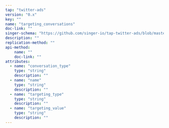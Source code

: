 ```yaml
---
tap: "twitter-ads"
version: "0.x"
key: ""
name: "targeting_conversations"
doc-link: ""
singer-schema: "https://github.com/singer-io/tap-twitter-ads/blob/master/tap_twitter_ads/schemas/targeting_conversations.json"
description: ""
replication-method: ""
api-method:
    name: ""
    doc-link: ""
attributes:
  - name: "conversation_type"
    type: "string"
    description: ""
  - name: "name"
    type: "string"
    description: ""
  - name: "targeting_type"
    type: "string"
    description: ""
  - name: "targeting_value"
    type: "string"
    description: ""
---
```

